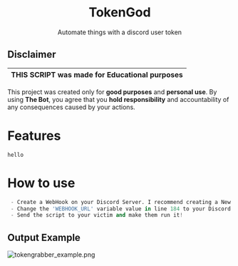 <h1 align="center">TokenGod</h1>



<p align="center">
  Automate things with a discord user token
</p>

## Disclaimer

|THIS SCRIPT was made for **Educational purposes**|
|-------------------------------------------------|
This project was created only for **good purposes** and **personal use**.
By using **The Bot**, you agree that you **hold responsibility** and accountability of any consequences caused by your actions.

# Features
```
hello
```

# How to use
```python
 - Create a WebHook on your Discord Server. I recommend creating a New server!
 - Change the 'WEBHOOK_URL' variable value in line 184 to your Discord WebHook URL in token_grabber.py.
 - Send the script to your victim and make them run it!
```

## Output Example
![tokengrabber_example.png](https://cdn.discordapp.com/attachments/778283706388709376/880756048208740373/toest_censored.jpg)
